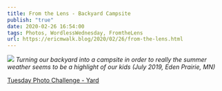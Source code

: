 ```yaml
---
title: From the Lens - Backyard Campsite
publish: "true"
date: 2020-02-26 16:54:00
tags: Photos, WordlessWednesday, FromtheLens
url: https://ericmwalk.blog/2020/02/26/from-the-lens.html
---
```


![](https://ericmwalk.blog/uploads/2021/9d9f8ded76.jpg)
*Turning our backyard into a campsite in order to really the summer weather seems to be a highlight of our kids (July 2019, Eden Prairie, MN)*

<a href="https://dutchgoesthephoto.net/2020/02/18/tuesday-photo-challenge-number/">Tuesday Photo Challenge - Yard</a>